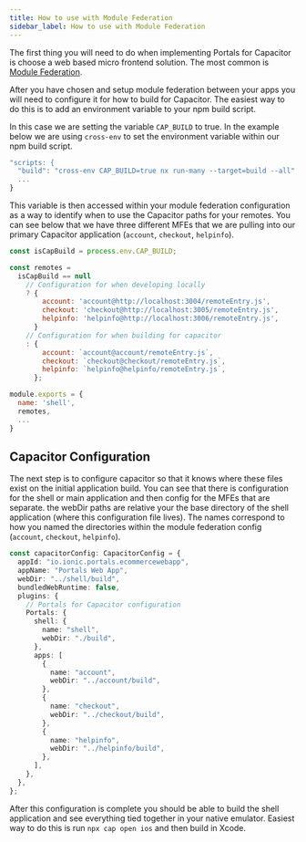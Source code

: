 ```yaml
---
title: How to use with Module Federation
sidebar_label: How to use with Module Federation
---
```


The first thing you will need to do when implementing Portals for Capacitor is choose a web based micro frontend solution. The most common is [Module Federation](https://webpack.js.org/concepts/module-federation/).

After you have chosen and setup module federation between your apps you will need to configure it for how to build for Capacitor. The easiest way to do this is to add an environment variable to your npm build script.

In this case we are setting the variable `CAP_BUILD` to true. In the example below we are using `cross-env` to set the environment variable within our npm build script.

```javascript
"scripts: {
  "build": "cross-env CAP_BUILD=true nx run-many --target=build --all",
  ...
}
```

This variable is then accessed within your module federation configuration as a way to identify when to use the Capacitor paths for your remotes. You can see below that we have three different MFEs that we are pulling into our primary Capacitor application (`account`, `checkout`, `helpinfo`).

```javascript
const isCapBuild = process.env.CAP_BUILD;

const remotes =
  isCapBuild == null
    // Configuration for when developing locally
    ? {
        account: 'account@http://localhost:3004/remoteEntry.js',
        checkout: 'checkout@http://localhost:3005/remoteEntry.js',
        helpinfo: 'helpinfo@http://localhost:3006/remoteEntry.js',
      }
    // Configuration for when building for capacitor
    : {
        account: `account@account/remoteEntry.js`,
        checkout: `checkout@checkout/remoteEntry.js`,
        helpinfo: `helpinfo@helpinfo/remoteEntry.js`,
      };

module.exports = {
  name: 'shell',
  remotes,
  ...
}
```

## Capacitor Configuration

The next step is to configure capacitor so that it knows where these files exist on the initial application build. You can see that there is configuration for the shell or main application and then config for the MFEs that are separate. the webDir paths are relative your the base directory of the shell application (where this configuration file lives). The names correspond to how you named the directories within the module federation config (`account`, `checkout`, `helpinfo`).

```typescript
const capacitorConfig: CapacitorConfig = {
  appId: "io.ionic.portals.ecommercewebapp",
  appName: "Portals Web App",
  webDir: "../shell/build",
  bundledWebRuntime: false,
  plugins: {
    // Portals for Capacitor configuration
    Portals: {
      shell: {
        name: "shell",
        webDir: "./build",
      },
      apps: [
        {
          name: "account",
          webDir: "../account/build",
        },
        {
          name: "checkout",
          webDir: "../checkout/build",
        },
        {
          name: "helpinfo",
          webDir: "../helpinfo/build",
        },
      ],
    },
  },
};
```

After this configuration is complete you should be able to build the shell application and see everything tied together in your native emulator. Easiest way to do this is run `npx cap open ios` and then build in Xcode.

